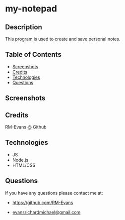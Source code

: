 # my-notepad

## Description

This program is used to create and save personal notes.

## Table of Contents

- [Screenshots](#screenshots)
- [Credits](#credits)
- [Technologies](#technologies)
- [Questions](#questions)

## Screenshots



## Credits

RM-Evans @ Github

## Technologies

- JS
- Node.js
- HTML/CSS

## Questions

If you have any questions please contact me at:

- https://github.com/RM-Evans

- evansrichardmichael@gmail.com

